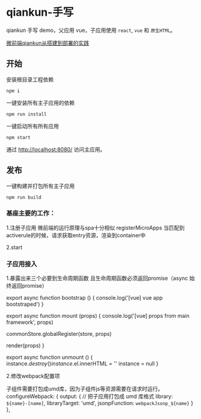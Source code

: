 # qiankun-手写

qiankun 手写 demo，父应用 vue，子应用使用 `react`, `vue` 和 `原生HTML`。

[微前端qiankun从搭建到部署的实践](https://juejin.im/post/6875462470593904653)

## 开始
安装根目录工程依赖
```
npm i
```
一键安装所有主子应用的依赖
```
npm run install
```

一键启动所有所有应用
```
npm start
```

通过 [http://localhost:8080/](http://localhost:8080/) 访问主应用。

## 发布
一键构建并打包所有主子应用
```
npm run build
```


### 基座主要的工作：
1.注册子应用
微前端的运行原理与spa十分相似
registerMicroApps 当匹配到activerule的时候，请求获取entry资源，渲染到container中

2.start

### 子应用接入
1.暴露出来三个必要到生命周期函数
且生命周期函数必须返回promise（async 始终返回promise）

export async function bootstrap () {
  console.log('[vue] vue app bootstraped')
}

export async function mount (props) {
  console.log('[vue] props from main framework', props)

  commonStore.globalRegister(store, props)

  render(props)
}

export async function unmount () {
  instance.$destroy()
  instance.$el.innerHTML = ''
  instance = null
}

2.修改webpack配置项

子组件需要打包成umd库，因为子组件js等资源需要在请求时运行。
  configureWebpack: {
    output: {
      // 把子应用打包成 umd 库格式
      library: `${name}-[name]`,
      libraryTarget: 'umd',
      jsonpFunction: `webpackJsonp_${name}`
    }
  },